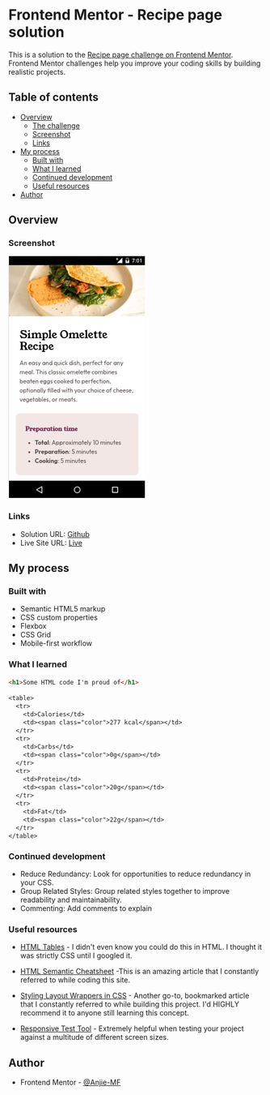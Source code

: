# Frontend Mentor - Recipe page solution

This is a solution to the [Recipe page challenge on Frontend Mentor](https://www.frontendmentor.io/challenges/recipe-page-KiTsR8QQKm). Frontend Mentor challenges help you improve your coding skills by building realistic projects. 

## Table of contents

- [Overview](#overview)
  - [The challenge](#the-challenge)
  - [Screenshot](#screenshot)
  - [Links](#links)
- [My process](#my-process)
  - [Built with](#built-with)
  - [What I learned](#what-i-learned)
  - [Continued development](#continued-development)
  - [Useful resources](#useful-resources)
- [Author](#author)


## Overview

### Screenshot

![](assets/images/Screenshot%202024-04-10%2011.57.56%20AM.png)

### Links

- Solution URL: [Github](https://github.com/Anjie-MF/FEM-recipePage)
- Live Site URL: [Live]( https://anjie-mf.github.io/FEM-recipePage/)

## My process

### Built with

- Semantic HTML5 markup
- CSS custom properties
- Flexbox
- CSS Grid
- Mobile-first workflow

### What I learned

```html
<h1>Some HTML code I'm proud of</h1>
```
```
<table>
  <tr>
    <td>Calories</td>
    <td><span class="color">277 kcal</span></td>
  </tr>
  <tr>
    <td>Carbs</td>
    <td><span class="color">0g</span></td>
  </tr>
  <tr>
    <td>Protein</td>
    <td><span class="color">20g</span></td>
  </tr>
  <tr>
    <td>Fat</td>
    <td><span class="color">22g</span></td>
  </tr>
</table>
```

### Continued development

- Reduce Redundancy: Look for opportunities to reduce redundancy in your CSS. 
- Group Related Styles: Group related styles together to improve readability and maintainability. 
- Commenting: Add comments to explain 


### Useful resources

- [HTML Tables](https://www.w3schools.com/html/html_tables.asp) - I didn't even know you could do this in HTML. I thought it was strictly CSS until I googled it.
- [HTML Semantic Cheatsheet](https://learntheweb.courses/topics/html-semantics-cheat-sheet/) -This is an amazing article that I constantly referred to while coding this site.

- [Styling Layout Wrappers in CSS](https://ishadeed.com/article/styling-wrappers-css/) - Another go-to, bookmarked article that I constantly referred to while building this project. I'd HIGHLY recommend it to anyone still learning this concept.

- [Responsive Test Tool](https://responsivetesttool.com/) -  Extremely helpful when testing your project against a multitude of different screen sizes.

## Author

- Frontend Mentor - [@Anjie-MF](https://www.frontendmentor.io/profile/Anjie-MF)

